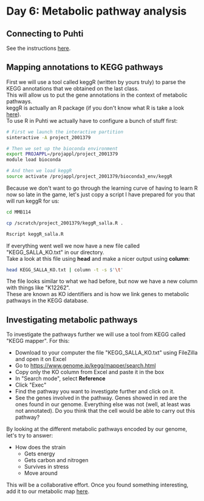 # Day 6: Metabolic pathway analysis

## Connecting to Puhti

See the instructions [here](01-UNIX-and-CSC.md#connecting-to-puhti).

## Mapping annotations to KEGG pathways

First we will use a tool called keggR (written by yours truly) to parse the KEGG annotations that we obtained on the last class.  
This will allow us to put the gene annotations in the context of metabolic pathways.  
keggR is actually an R package (if you don't know what R is take a look [here](https://www.computerworld.com/article/2497143/business-intelligence-beginner-s-guide-to-r-introduction.html)).  
To use R in Puhti we actually have to configure a bunch of stuff first:

```bash
# First we launch the interactive partition
sinteractive -A project_2001379

# Then we set up the bioconda environment
export PROJAPPL=/projappl/project_2001379
module load bioconda

# And then we load keggR
source activate /projappl/project_2001379/bioconda3_env/keggR
```

Because we don't want to go through the learning curve of having to learn R now so late in the game, let's just copy a script I have prepared for you that will run keggR for us:

```bash
cd MMB114

cp /scratch/project_2001379/keggR_salla.R .

Rscript keggR_salla.R
```

If everything went well we now have a new file called "KEGG_SALLA_KO.txt" in our directory.  
Take a look at this file using **head** and make a nicer output using **column**:

```bash
head KEGG_SALLA_KO.txt | column -t -s $'\t'
```

The file looks similar to what we had before, but now we have a new column with things like "K12262".  
These are known as KO identifiers and is how we link genes to metabolic pathways in the KEGG database.  

## Investigating metabolic pathways

To investigate the pathways further we will use a tool from KEGG called "KEGG mapper". For this:

* Download to your computer the file "KEGG_SALLA_KO.txt" using FileZilla and open it on Excel
* Go to https://www.genome.jp/kegg/mapper/search.html
* Copy only the KO column from Excel and paste it in the box
* In "Search mode", select **Reference**
* Click "Exec"
* Find the pathway you want to investigate further and click on it.
* See the genes involved in the pathway. Genes showed in red are the ones found in our genome. Everything else was not (well, at least was not annotated). Do you think that the cell would be able to carry out this pathway?

By looking at the different metabolic pathways encoded by our genome, let's try to answer:

* How does the strain
  * Gets energy
  * Gets carbon and nitrogen
  * Survives in stress
  * Move around

This will be a collaborative effort. Once you found something interesting, add it to our metabolic map [here](https://docs.google.com/presentation/d/1nCq1Yl28ZZykUqmTc27VGXakXMjugi6wybRPUBTwiWc/edit?usp=sharing).
